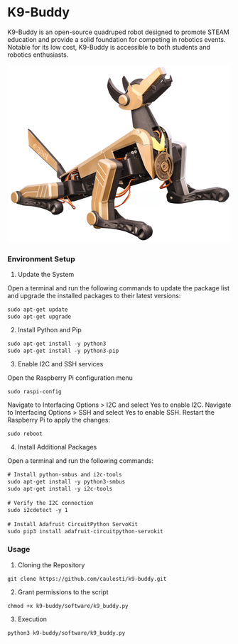 # K9-Buddy
K9-Buddy is an open-source quadruped robot designed to promote STEAM education and provide a solid foundation for competing in robotics events. Notable for its low cost, K9-Buddy is accessible to both students and robotics enthusiasts.
<p align="center">
  <img src="images/1.png" alt="K9-Buddy" width="500"/>
</p>

### Environment Setup
1. Update the System
   
Open a terminal and run the following commands to update the package list and upgrade the installed packages to their latest versions:
```
sudo apt-get update
sudo apt-get upgrade
```
2. Install Python and Pip 
```
sudo apt-get install -y python3
sudo apt-get install -y python3-pip
```
3. Enable I2C and SSH services
   
Open the Raspberry Pi configuration menu
```
sudo raspi-config
```
Navigate to Interfacing Options > I2C and select Yes to enable I2C.
Navigate to Interfacing Options > SSH and select Yes to enable SSH.
Restart the Raspberry Pi to apply the changes:
```
sudo reboot
```
4. Install Additional Packages
   
Open a terminal and run the following commands:
```
# Install python-smbus and i2c-tools
sudo apt-get install -y python3-smbus
sudo apt-get install -y i2c-tools

# Verify the I2C connection
sudo i2cdetect -y 1

# Install Adafruit CircuitPython ServoKit
sudo pip3 install adafruit-circuitpython-servokit
```

### Usage
1. Cloning the Repository
```
git clone https://github.com/caulesti/k9-buddy.git
```
2. Grant permissions to the script
```
chmod +x k9-buddy/software/k9_buddy.py
```
3. Execution
```
python3 k9-buddy/software/k9_buddy.py
```
